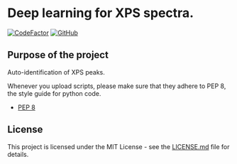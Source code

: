# Deep learning for XPS spectra.
<a href="https://www.codefactor.io/repository/github/lukaspie/xpsdeeplearning"><img src="https://www.codefactor.io/repository/github/lukaspie/xpsdeeplearning/badge?s=e9dbf0ea5d4ce269c738ea85e856fd6811b425ce" alt="CodeFactor" /></a>
[![GitHub](https://img.shields.io/github/license/Anselmoo/copy2hash?logo=GitHub)](https://github.com/Anselmoo/copy2hash/blob/master/LICENSE)
## Purpose of the project
Auto-identification of XPS peaks.


Whenever you upload scripts, please make sure that they adhere to PEP 8, the style guide for python code.
* [PEP 8](https://www.python.org/dev/peps/pep-0008/)

## License

This project is licensed under the MIT License - see the [LICENSE.md](LICENSE.md) file for details.
